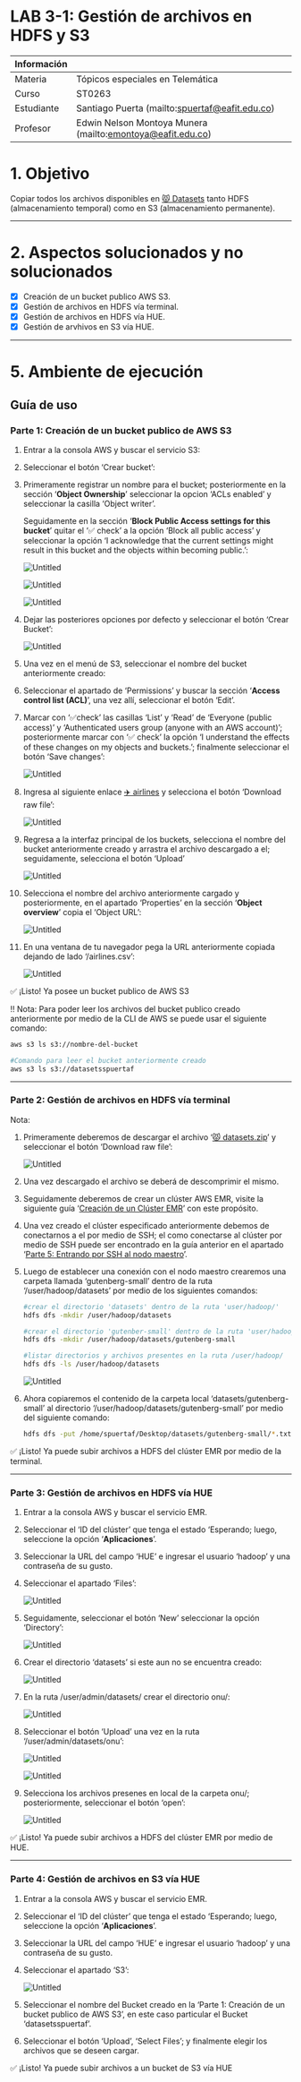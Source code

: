 # LAB 3-1: Gestión de archivos en HDFS y S3

| Información |  |
| --- | --- |
| Materia | Tópicos especiales en Telemática |
| Curso | ST0263 |
| Estudiante | Santiago Puerta (mailto:spuertaf@eafit.edu.co) |
| Profesor | Edwin Nelson Montoya Munera (mailto:emontoya@eafit.edu.co) |

# 1. Objetivo

Copiar todos los archivos disponibles en [😾 Datasets](https://github.com/st0263eafit/st0263-232/tree/main/bigdata/datasets) tanto HDFS (almacenamiento temporal) como en S3 (almacenamiento permanente).

---

# 2. Aspectos solucionados y no solucionados

- [x]  Creación de un bucket publico AWS S3.
- [x]  Gestión de archivos en HDFS vía terminal.
- [x]  Gestión de archivos en HDFS vía HUE.
- [x]  Gestión de arvhivos en S3 vía HUE.

---

# 5. Ambiente de ejecución

## Guía de uso

### Parte 1: Creación de un bucket publico de AWS S3

1. Entrar a la consola AWS y buscar el servicio S3:
2. Seleccionar el botón ‘Crear bucket’:
3. Primeramente registrar un nombre para el bucket;  posteriormente en la sección ‘****Object Ownership****’ seleccionar la opcion ‘ACLs enabled’ y seleccionar la casilla ‘Object writer’. 
    
    Seguidamente en la sección ‘**Block Public Access settings for this bucket**’ quitar el ‘✅ check’ a la opción ‘Block all public access’ y seleccionar la opción ‘I acknowledge that the current settings might result in this bucket and the objects within becoming public.’:
    
    ![Untitled](https://raw.githubusercontent.com/spuertaf/spuertaf-st0263/main/Lab3-1/docs/Untitled%200.png)
    
    ![Untitled](https://raw.githubusercontent.com/spuertaf/spuertaf-st0263/main/Lab3-1/docs/Untitled%201.png)
    
    ![Untitled](https://raw.githubusercontent.com/spuertaf/spuertaf-st0263/main/Lab3-1/docs/Untitled%202.png)
    
4. Dejar las posteriores opciones por defecto y seleccionar el botón ‘Crear Bucket’:
    
    ![Untitled](https://raw.githubusercontent.com/spuertaf/spuertaf-st0263/main/Lab3-1/docs/Untitled%203.png)
    
5. Una vez en el menú de S3, seleccionar el nombre del bucket anteriormente creado:
6. Seleccionar el apartado de ‘Permissions’ y buscar la sección ‘**Access control list (ACL)**’, una vez allí, seleccionar el botón ‘Edit’.
7. Marcar con ‘✅check’ las casillas ‘List’ y ‘Read’ de ‘Everyone (public access)’ y ‘Authenticated users group (anyone with an AWS account)’; posteriormente marcar con ‘✅ check’ la opción ‘I understand the effects of these changes on my objects and buckets.’; finalmente seleccionar el botón ‘Save changes’:
    
    ![Untitled](https://raw.githubusercontent.com/spuertaf/spuertaf-st0263/main/Lab3-1/docs/Untitled%204.png)
    
8. Ingresa al siguiente enlace [✈️ airlines](https://github.com/st0263eafit/st0263-232/blob/main/bigdata/datasets/airlines.csv) y selecciona el botón ‘Download raw file’:
    
    ![Untitled](https://raw.githubusercontent.com/spuertaf/spuertaf-st0263/main/Lab3-1/docs/Untitled%205.png)
    
9. Regresa a la interfaz principal de los buckets, selecciona el nombre del bucket anteriormente creado y arrastra el archivo descargado a el; seguidamente, selecciona el botón ‘Upload’
    
    ![Untitled](https://raw.githubusercontent.com/spuertaf/spuertaf-st0263/main/Lab3-1/docs/Untitled%206.png)
    
10. Selecciona el nombre del archivo anteriormente cargado y posteriormente, en el apartado ‘Properties’ en la sección ‘****Object overview****’ copia el ‘Object URL’:
    
    ![Untitled](https://raw.githubusercontent.com/spuertaf/spuertaf-st0263/main/Lab3-1/docs/Untitled%207.png)
    
11. En una ventana de tu navegador pega la URL anteriormente copiada dejando de lado ‘/airlines.csv’:
    
    ![Untitled](https://raw.githubusercontent.com/spuertaf/spuertaf-st0263/main/Lab3-1/docs/Untitled%208.png)
    

✅ ¡Listo! Ya posee un bucket publico de AWS S3

‼️ Nota: Para poder leer los archivos del bucket publico creado anteriormente por medio de la CLI de AWS se puede usar el siguiente comando:

```bash
aws s3 ls s3://nombre-del-bucket
```

```bash
#Comando para leer el bucket anteriormente creado
aws s3 ls s3://datasetsspuertaf
```

---

### Parte 2: Gestión de archivos en HDFS vía terminal

Nota: 

1. Primeramente deberemos de descargar el archivo ‘[😾 datasets.zip](https://github.com/spuertaf/spuertaf-st0263/blob/main/Lab3-1/datasets.zip)’ y seleccionar el botón ‘Download raw file’:
    
    ![Untitled](https://raw.githubusercontent.com/spuertaf/spuertaf-st0263/main/Lab3-1/docs/Untitled%209.png)
    
2. Una vez descargado el archivo se deberá de descomprimir el mismo.
3. Seguidamente deberemos de crear un clúster AWS EMR, visite la siguiente guía ‘[Creación de un Clúster EMR](https://github.com/spuertaf/spuertaf-st0263/tree/main/Lab3-0)’ con este propósito.
4. Una vez creado el clúster especificado anteriormente debemos de conectarnos a el por medio de SSH; el como conectarse al clúster por medio de SSH puede ser encontrado en la guía anterior en el apartado ‘[Parte 5: Entrando por SSH al nodo maestro](https://github.com/spuertaf/spuertaf-st0263/tree/main/Lab3-0)’.
5. Luego de establecer una conexión con el nodo maestro crearemos una carpeta llamada ‘gutenberg-small’ dentro de la ruta ‘/user/hadoop/datasets’ por medio de los siguientes comandos:
    
    ```bash
    #crear el directorio 'datasets' dentro de la ruta 'user/hadoop/'
    hdfs dfs -mkdir /user/hadoop/datasets
    ```
    
    ```bash
    #crear el directorio 'gutenber-small' dentro de la ruta 'user/hadoop/datasets/'
    hdfs dfs -mkdir /user/hadoop/datasets/gutenberg-small
    ```
    
    ```bash
    #listar directorios y archivos presentes en la ruta /user/hadoop/
    hdfs dfs -ls /user/hadoop/datasets
    ```
    
    ![Untitled](https://raw.githubusercontent.com/spuertaf/spuertaf-st0263/main/Lab3-1/docs/Untitled%2010.png)
    
6. Ahora copiaremos el contenido de la carpeta local ‘datasets/gutenberg-small’ al directorio ‘/user/hadoop/datasets/gutenberg-small’ por medio del siguiente comando:
    
    ```bash
    hdfs dfs -put /home/spuertaf/Desktop/datasets/gutenberg-small/*.txt /user/hadoop/datasets/gutenberg-small/
    ```
    

✅ ¡Listo! Ya puede subir archivos a HDFS del clúster EMR por medio de la terminal.

---

### Parte 3: Gestión de archivos en HDFS vía HUE

1. Entrar a la consola AWS y buscar el servicio EMR.
2. Seleccionar el ‘ID del clúster’ que tenga el estado ‘Esperando; luego, seleccione la opción ‘**Aplicaciones**’.
3. Seleccionar la URL del campo ‘HUE’ e ingresar el usuario ‘hadoop’ y una contraseña de su gusto.
4. Seleccionar el apartado ‘Files’:
    
    ![Untitled](https://raw.githubusercontent.com/spuertaf/spuertaf-st0263/main/Lab3-1/docs/Untitled%2011.png)
    
5. Seguidamente, seleccionar el botón ‘New’ seleccionar la opción ‘Directory’:
    
    ![Untitled](https://raw.githubusercontent.com/spuertaf/spuertaf-st0263/main/Lab3-1/docs/Untitled%2012.png)
    
6. Crear el directorio ‘datasets’ si este aun no se encuentra creado:
    
    ![Untitled](https://raw.githubusercontent.com/spuertaf/spuertaf-st0263/main/Lab3-1/docs/Untitled%2013.png)
    
7. En la ruta /user/admin/datasets/ crear el directorio onu/:
    
    ![Untitled](https://raw.githubusercontent.com/spuertaf/spuertaf-st0263/main/Lab3-1/docs/Untitled%2014.png)
    
8. Seleccionar el botón ‘Upload’ una vez en la ruta ‘/user/admin/datasets/onu’:
    
    ![Untitled](https://raw.githubusercontent.com/spuertaf/spuertaf-st0263/main/Lab3-1/docs/Untitled%2015.png)
    
    ![Untitled](https://raw.githubusercontent.com/spuertaf/spuertaf-st0263/main/Lab3-1/docs/Untitled%2016.png)
    
9. Selecciona los archivos presenes en local de la carpeta onu/; posteriormente, seleccionar el botón ‘open’:
    
    ![Untitled](https://raw.githubusercontent.com/spuertaf/spuertaf-st0263/main/Lab3-1/docs/Untitled%2017.png)
    

✅ ¡Listo! Ya puede subir archivos a HDFS del clúster EMR por medio de HUE.

---

### Parte 4: Gestión de archivos en S3 vía HUE

1. Entrar a la consola AWS y buscar el servicio EMR.
2. Seleccionar el ‘ID del clúster’ que tenga el estado ‘Esperando; luego, seleccione la opción ‘**Aplicaciones**’.
3. Seleccionar la URL del campo ‘HUE’ e ingresar el usuario ‘hadoop’ y una contraseña de su gusto.
4. Seleccionar el apartado ‘S3’:
    
    ![Untitled](https://raw.githubusercontent.com/spuertaf/spuertaf-st0263/main/Lab3-1/docs/Untitled%2018.png)
    
5. Seleccionar el nombre del Bucket creado en la ‘Parte 1: Creación de un bucket publico de AWS S3’, en este caso particular el Bucket ‘datasetsspuertaf’.
6. Seleccionar el botón ‘Upload’, ‘Select Files’; y finalmente elegir los archivos que se deseen cargar.

✅ ¡Listo! Ya puede subir archivos a un bucket de S3 vía HUE